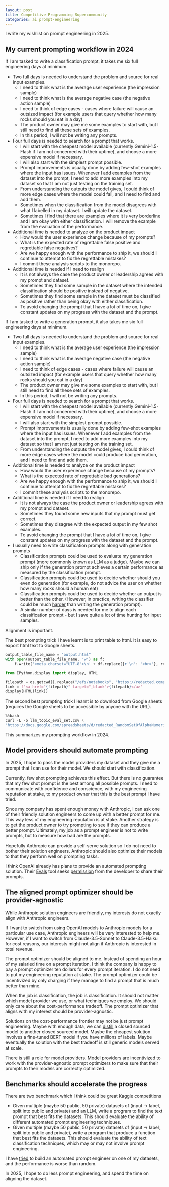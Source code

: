 ```yaml
---
layout: post
title: Competitive Programming Supercommunity
categories: ai prompt-engineering
---
```

I write my wishlist on prompt engineering in 2025.


## My current prompting workflow in 2024

If I am tasked to write a classification prompt, it takes me six full engineering days at minimum.

- Two full days is needed to understand the problem and source for real input examples.
	- I need to think what is the average user experience (the impression sample)
	- I need to think what is the average negative case (the negative action sample)
	- I need to think of edge cases - cases where failure will cause an outsized impact (for example users that query whether how many rocks should you eat in a day)
	- The product owner may give me some examples to start with, but I still need to find all these sets of examples.
	- In this period, I will not be writing any prompts.
- Four full days is needed to search for a prompt that works.
	- I will start with the cheapest model available (currently Gemini-1.5-Flash if I am not concerned with their uptime), and choose a more expensive model if necessary.
	- I will also start with the simplest prompt possible.
	- Prompt improvements is usually done by adding few-shot examples where the input has issues. Whenever I add examples from the dataset into the prompt, I need to add more examples into my dataset so that I am not just testing on the training set.
	- From understanding the outputs the model gives, I could think of more edge cases where the model could fail, and I need to find and add them.
	- Sometimes when the classification from the model disagrees with what I labelled in my dataset. I will update the dataset.
	- Sometimes I find that there are examples where it is very borderline and I am okay with either classification. I will remove the example from the evaluation of the performance.
- Additional time is needed to analyze on the product impact
	- How would the user experience change because of my prompts?
	- What is the expected rate of regrettable false positive and regrettable false negatives?
	- Are we happy enough with the performance to ship it, we should I continue to attempt to fix the regrettable mistakes?
	- I commit these analysis scripts to the monorepo.
- Additional time is needed if I need to realign 
	- It is not always the case the product owner or leadership agrees with my prompt and dataset.
	- Sometimes they find some sample in the dataset where the intended classification should be positive instead of negative.
	- Sometimes they find some sample in the dataset must be classified as positive rather than being okay with either classification.
	- To avoid changing the prompt that I have a lot of time on, I give constant updates on my progress with the dataset and the prompt.


If I am tasked to write a generation prompt, it also takes me six full engineering days at minimum.

- Two full days is needed to understand the problem and source for real input examples.
	- I need to think what is the average user experience (the impression sample)
	- I need to think what is the average negative case (the negative action sample)
	- I need to think of edge cases - cases where failure will cause an outsized impact (for example users that query whether how many rocks should you eat in a day)
	- The product owner may give me some examples to start with, but I still need to find all these sets of examples.
	- In this period, I will not be writing any prompts.
- Four full days is needed to search for a prompt that works.
	- I will start with the cheapest model available (currently Gemini-1.5-Flash if I am not concerned with their uptime), and choose a more expensive model if necessary.
	- I will also start with the simplest prompt possible.
	- Prompt improvements is usually done by adding few-shot examples where the input has issues. Whenever I add examples from the dataset into the prompt, I need to add more examples into my dataset so that I am not just testing on the training set.
	- From understanding the outputs the model gives, I could think of more edge cases where the model could produce bad generation, and I need to find and add them.
- Additional time is needed to analyze on the product impact
	- How would the user experience change because of my prompts?
	- What is the expected rate of regrettable bad generations?
	- Are we happy enough with the performance to ship it, we should I continue to attempt to fix the regrettable mistakes?
	- I commit these analysis scripts to the monorepo.
- Additional time is needed if I need to realign
	- It is not always the case the product owner or leadership agrees with my prompt and dataset.
	- Sometimes they found some new inputs that my prompt must get correct.
	- Sometimes they disagree with the expected output in my few shot examples.
	- To avoid changing the prompt that I have a lot of time on, I give constant updates on my progress with the dataset and the prompt.
- I usually need to write classification prompts along with generation prompts
	- Classification prompts could be used to evaluate my generation prompt (more commonly known as LLM as a judge). Maybe we can ship only if the generation prompt achieves a certain performance as measured by the classification prompt.
	- Classification prompts could be used to decide whether should you even do generation (for example, do not advice the user on whether how many rocks should a human eat)
	- Classification prompts could be used to decide whether an output is better than the other. (However, in practice, writing the classifier could be much [harder](https://nbviewer.org/github/tonghuikang/judge-to-generation-prompt/blob/master/notebook.ipynb) than writing the generation prompt).
	- A similar number of days is needed for me to align each classification prompt - but I save quite a lot of time hunting for input samples.


Alignment is important.

The best prompting trick I have learnt is to print table to html. It is easy to export html text to Google sheets.

```python
output_table_file_name = "output.html"
with open(output_table_file_name, 'w') as f:
    f.write('<meta charset="UTF-8">\n' + df.replace({r'\n': '<br>'}, regex=True).to_html(index=False, escape=False))

from IPython.display import display, HTML

filepath = os.getcwd().replace("/efs/notebooks", "https://redacted.company.net/") + "/" + output_table_file_name
link = f'<a href="{filepath}" target="_blank">{filepath}</a>'
display(HTML(link))
```

The second best prompting trick I learnt is to download from Google sheets (requires the Google sheets to be accessible by anyone with the URL).

```python
%%bash
curl -L -o llm_topic_eval_set.csv \
"https://docs.google.com/spreadsheets/d/redacted_RandomSetOfAlphaNumericCharactersWithUnderscores/export?exportFormat=csv"
```

This summarizes my prompting workflow in 2024.



## Model providers should automate prompting

In 2025, I hope to pass the model providers my dataset and they give me a prompt that I can use for their model. We should start with classification.

Currently, few shot prompting achieves this effect. But there is no guarantee that my few shot prompt is the best among all possible prompts. I need to communicate with confidence and conscience, with my engineering reputation at stake, to my product owner that this is the best prompt I have tried.

Since my company has spent enough money with Anthropic, I can ask one of their friendly solution engineers to come up with a better prompt for me. This way less of my engineering reputation is at stake. Another strategy is to get the product owner to try prompting to see if they can produce a better prompt. Ultimately, my job as a prompt engineer is not to write prompts, but to measure how bad are the prompts.

Hopefully Anthropic can provide a self-serve solution so I do not need to bother their solution engineers. Anthropic should also optimize their models to that they perform well on prompting tasks.

I think OpenAI already has plans to provide an automated prompting solution. Their [Evals](https://platform.openai.com/docs/guides/evals) tool seeks [permission](https://help.openai.com/en/articles/10306912-sharing-feedback-evals-and-api-data-with-openai) from the developer to share their prompts.




## The aligned prompt optimizer should be provider-agnostic

While Anthropic solution engineers are friendly, my interests do not exactly align with Anthropic engineers.

If I want to switch from using OpenAI models to Anthropic models for a particular use case, Anthropic engineers will be very interested to help me. However, if I want to switch from Claude-3.5-Sonnet to Claude-3.5-Haiku for cost reasons, our interests might not align if Anthropic is interested in total revenue.

The prompt optimizer should be aligned to me. Instead of spending an hour of my salaried time on a prompt iteration, I think the company is happy to pay a prompt optimizer ten dollars for every prompt iteration. I do not need to put my engineering reputation at stake. The prompt optimizer could be incentivized by only charging if they manage to find a prompt that is much better than mine.

When the job is classification, the job is classification. It should not matter which model provider we use, or what techniques we employ. We should only care about the cost-performance tradeoff. The prompt optimizer that aligns with my interest should be provider-agnostic.

Solutions on the cost-performance frontier may not be just prompt engineering. Maybe with enough data, we can [distill](https://platform.openai.com/docs/guides/distillation) a closed sourced model to another closed sourced model. Maybe the cheapest solution involves a fine-tuned BERT model if you have millions of labels. Maybe eventually the solution with the best tradeoff is still generic models served at scale.

There is still a role for model providers. Model providers are incentivized to work with the provider-agnostic prompt optimizers to make sure that their prompts to their models are correctly optimized.




## Benchmarks should accelerate the progress

There are two benchmark which I think could be great Kaggle competitions

- Given multiple (maybe 50 public, 50 private) datasets of (input -> label, split into public and private) and an LLM, write a program to find the text prompt that best fits the datasets. This should evaluate the ability of different automated prompt engineering techniques.
- Given multiple (maybe 50 public, 50 private) datasets of (input -> label, split into public and private), write a program that produce a function that best fits the datasets. This should evaluate the ability of text classification techniques, which may or may not involve prompt engineering.

I have [tried](https://github.com/tonghuikang/automatic-prompt-engineer) to build an automated prompt engineer on one of my datasets, and the performance is worse than random.

In 2025, I hope to do less prompt engineering, and spend the time on aligning the dataset.
